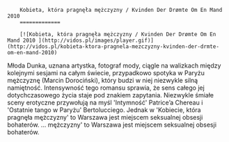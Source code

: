 
        Kobieta, która pragnęła mężczyzny / Kvinden Der Drømte Om En Mand 2010 
        =============
        
        [![Kobieta, która pragnęła mężczyzny / Kvinden Der Drømte Om En Mand 2010 ](http://vidos.pl/images/player.gif)](http://vidos.pl/kobieta-ktora-pragnela-mezczyzny-kvinden-der-drmte-om-en-mand-2010)
        
        
 Młoda Dunka, uznana artystka, fotograf mody, ciągle na walizkach między kolejnymi sesjami na całym świecie, przypadkowo spotyka w Paryżu mężczyznę (Marcin Dorociński), który budzi w niej niezwykle silną namiętność. Intensywność tego romansu sprawia, że sens całego jej dotychczasowego życia staje pod znakiem zapytania. Niezwykle śmiałe sceny erotyczne przywołują na myśl 'Intymność' Patrice’a Chereau i 'Ostatnie tango w Paryżu' Bertolucciego. Jednak w 'Kobiecie, która pragnęła mężczyzny' to Warszawa jest miejscem seksualnej obsesji bohaterów.   ... mężczyzny' to Warszawa jest miejscem seksualnej obsesji bohaterów.
    